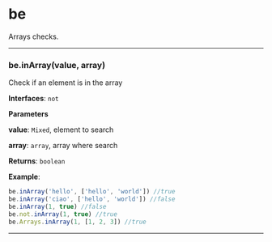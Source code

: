 # be

Arrays checks.



* * *

### be.inArray(value, array) 

Check if an element is in the array

**Interfaces**: `not`

**Parameters**

**value**: `Mixed`, element to search

**array**: `array`, array where search

**Returns**: `boolean`

**Example**:
```js
be.inArray('hello', ['hello', 'world']) //true
be.inArray('ciao', ['hello', 'world']) //false
be.inArray(1, true) //false
be.not.inArray(1, true) //true
be.Arrays.inArray(1, [1, 2, 3]) //true
```



* * *










